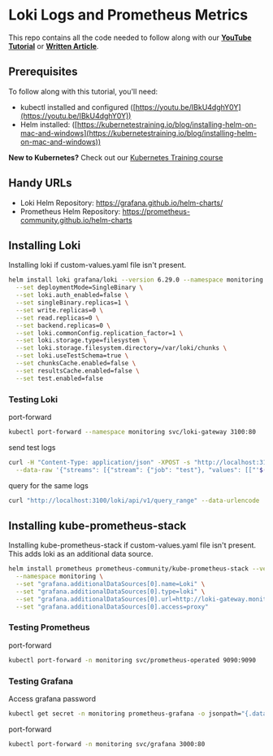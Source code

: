 # Loki Logs and Prometheus Metrics

This repo contains all the code needed to follow along with our **[YouTube Tutorial](https://)** or **[Written Article](https://kubernetestraining.io/blog/loki-prometheus-grafana-kubernetes-logging-monitoring)**.

## Prerequisites

To follow along with this tutorial, you'll need:

- kubectl installed and configured ([https://youtu.be/IBkU4dghY0Y](https://youtu.be/IBkU4dghY0Y))
- Helm installed: ([https://kubernetestraining.io/blog/installing-helm-on-mac-and-windows](https://kubernetestraining.io/blog/installing-helm-on-mac-and-windows))

**New to Kubernetes?** Check out our [Kubernetes Training course](https://kubernetestraining.io/)

## Handy URLs

- Loki Helm Repository: https://grafana.github.io/helm-charts/
- Prometheus Helm Repository: https://prometheus-community.github.io/helm-charts

## Installing Loki

Installing loki if custom-values.yaml file isn't present.
```bash
helm install loki grafana/loki --version 6.29.0 --namespace monitoring \
  --set deploymentMode=SingleBinary \
  --set loki.auth_enabled=false \
  --set singleBinary.replicas=1 \
  --set write.replicas=0 \
  --set read.replicas=0 \
  --set backend.replicas=0 \
  --set loki.commonConfig.replication_factor=1 \
  --set loki.storage.type=filesystem \
  --set loki.storage.filesystem.directory=/var/loki/chunks \
  --set loki.useTestSchema=true \
  --set chunksCache.enabled=false \
  --set resultsCache.enabled=false \
  --set test.enabled=false
```
### Testing Loki

port-forward

```bash
kubectl port-forward --namespace monitoring svc/loki-gateway 3100:80
```

send test logs

```bash
curl -H "Content-Type: application/json" -XPOST -s "http://localhost:3100/loki/api/v1/push" \
  --data-raw '{"streams": [{"stream": {"job": "test"}, "values": [["'$(date +%s)'000000000", "test log entry"]]}]}'
```

query for the same logs

```bash
curl "http://localhost:3100/loki/api/v1/query_range" --data-urlencode 'query={job="test"}'
```

## Installing kube-prometheus-stack

Installing kube-prometheus-stack if custom-values.yaml file isn't present. This adds loki as an additional data source.

```bash
helm install prometheus prometheus-community/kube-prometheus-stack --version 45.7.1 \
  --namespace monitoring \
  --set "grafana.additionalDataSources[0].name=Loki" \
  --set "grafana.additionalDataSources[0].type=loki" \
  --set "grafana.additionalDataSources[0].url=http://loki-gateway.monitoring.svc.cluster.local" \
  --set "grafana.additionalDataSources[0].access=proxy"
```

### Testing Prometheus

port-forward

```bash
kubectl port-forward -n monitoring svc/prometheus-operated 9090:9090
```

### Testing Grafana

Access grafana password

```bash
kubectl get secret -n monitoring prometheus-grafana -o jsonpath="{.data.admin-password}" | base64 --decode
```

port-forward

```bash
kubectl port-forward -n monitoring svc/grafana 3000:80
```
